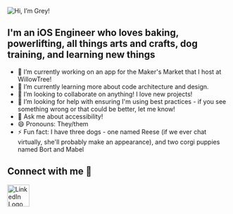 ![Hi, I’m Grey!](https://github.com/l-olson1214/l-olson1214/assets/134959259/2d60be69-d1cd-4f46-a2e8-429270ca2905)

## I'm an iOS Engineer who loves baking, powerlifting, all things arts and crafts, dog training, and learning new things

- 🔭 I’m currently working on an app for the Maker's Market that I host at WillowTree!
- 🌱 I’m currently learning more about code architecture and design.
- 👯 I’m looking to collaborate on anything! I love new projects!
- 🤔 I’m looking for help with ensuring I'm using best practices - if you see something wrong or that could be better, let me know!
- 💬 Ask me about accessibility! 
- 😄 Pronouns: They/them
- ⚡ Fun fact: I have three dogs - one named Reese (if we ever chat virtually, she'll probably make an appearance), and two corgi puppies named Bort and Mabel

## Connect with me 🤝
[<img src="https://github.com/l-olson1214/l-olson1214/assets/134959259/e13bd973-e7d0-4b1f-9564-4468e095e411" alt="LinkedIn Logo" width="50"/>](https://linkedin.com/in/l-olson)

